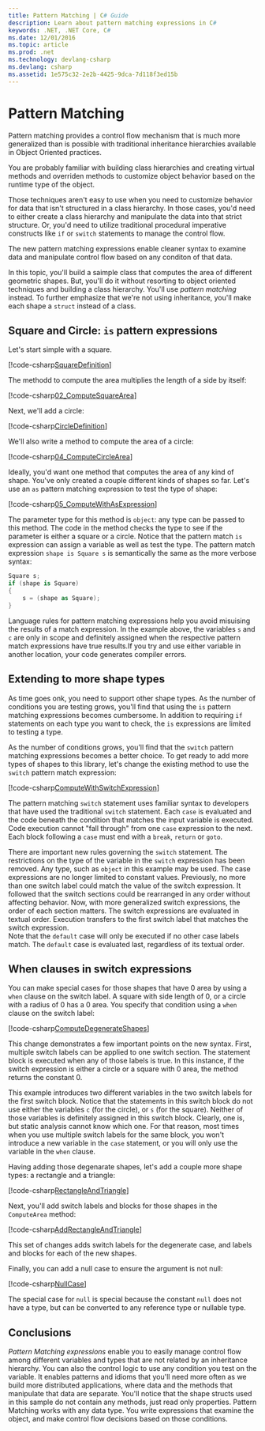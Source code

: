 ```yaml
---
title: Pattern Matching | C# Guide
description: Learn about pattern matching expressions in C#
keywords: .NET, .NET Core, C#
ms.date: 12/01/2016
ms.topic: article
ms.prod: .net
ms.technology: devlang-csharp
ms.devlang: csharp
ms.assetid: 1e575c32-2e2b-4425-9dca-7d118f3ed15b
---
```


# Pattern Matching #

Pattern matching provides a control flow mechanism that is much more
generalized than is possible with traditional inheritance hierarchies
available in Object Oriented practices.

You are probably familiar with building class hierarchies and creating
virtual methods and overriden methods to customize object behavior based
on the runtime type of the object.

Those techniques aren't easy to use when you need to customize behavior
for data that isn't structured in a class hierarchy. In those cases,
you'd need to either create a class hierarchy and manipulate the data
into that strict structure. Or, you'd need to utilize traditional procedural
imperative constructs like `if` or `switch` statements to manage the control
flow.

The new pattern matching expressions enable cleaner syntax to examine data
and manipulate control flow based on any conditon of that data.

In this topic, you'll build a saimple class that computes the area of
different geometric shapes. But, you'll do it without resorting to object
oriented techniques and building a class hierarchy. You'll use *pattern matching*
instead. To further emphasize that we're not using inheritance, you'll
make each shape a `struct` instead of a class. 

## Square and Circle: `is` pattern expressions ##

Let's start simple with a square. 

[!code-csharp[SquareDefinition](../../samples/csharp/PatternMatching/PatternMatching/Shapes.cs#01_SquareDefinition "Square definition")]

The methodd to compute the area multiplies the length of a side by itself:

[!code-csharp[02_ComputeSquareArea](../../samples/csharp/PatternMatching/PatternMatching/GeometricUtilities.cs#02_ComputeSquareArea "Compute square area")]

Next, we'll add a circle:

[!code-csharp[CircleDefinition](../../samples/csharp/PatternMatching/PatternMatching/Shapes.cs#03_CircleDefinition "Circle definition")]

We'll also write a method to compute the area of a circle:

[!code-csharp[04_ComputeCircleArea](../../samples/csharp/PatternMatching/PatternMatching/GeometricUtilities.cs#04_ComputeCircleArea "Compute circle area")]

Ideally, you'd want one method that computes the area of any kind of
shape. You've only created a couple different kinds of shapes so far.
Let's use an `as` pattern matching expression to test the type of 
shape:

[!code-csharp[05_ComputeWithAsExpression](../../samples/csharp/PatternMatching/PatternMatching/GeometricUtilities.cs#05_ComputeWithAsExpression "Compute with as expression")]

The parameter type for this method is `object`: any type can be passed
to this method. The code in the method checks the type to see if the parameter
is either a square or a circle. Notice that the pattern match `is` expression
can assign a variable as well as test the type. The pattern match expression
`shape is Square s` is semantically the same as the more verbose syntax:

```csharp
Square s;
if (shape is Square)
{
    s = (shape as Square);
} 
```

<!-- Wait for answers from Jared and Mads 

Here's the question.

I'm writing the detailed discussion of pattern matching, and I want to make sure
I have the correct behavior for the scope of variables in an is pattern match
expression.

Consider this small example:

public static double ComputeArea(object shape)
{
    if (shape is Square s)
        return ComputeAreaOfSquare(s);
    else if (shape is Circle c)
        return ComputeAreaOfCircle(c);
    Console.WriteLine(s); // CS0165: Use of unassigned local variable 's'.
    Console.WriteLine(c); // CS0103: The name 'c' does not exist in the current context.

    throw new ArgumentException(
        message: "shape is not a recognized shape", 
        paramName: nameof(shape));
}

Am I correct with these statements:

1. The scope of 's' is the parent scope of the first 'if' statement
2. The scope of 'c' is the  scope of the 'else' for the first 'if' statement.
3. 's' is definitely assigned in the then-stmnt of the first 'if' statement.
4. 'c' is definitely assigned in the then-stmnt of the second 'if' statement.

I saw in earlier docs that the scope of 's' would be the scope of the true branch
following the first 'if' statement. Is that still planned for release, or will that be dropped?

-->

<!-- Add this
            if ((shape is Square s1) && (s1.Side == 0))
                return 0;

-->

Language rules for pattern matching expressions help you avoid misuising
the results of a match expression. In the example above, the variables `s`
and `c` are only in scope and definitely assigned when the respective
pattern match expressions have true results.If you try and use either
variable in another location, your code generates compiler errors.

## Extending to more shape types

As time goes onk, you need to support other shape types. As the number
of conditions you are testing grows, you'll find that using the `is` pattern
matching expressions becomes cumbersome. In addition to requiring `if`
statements on each type you want to check, the `is` expressions are limited
to testing a type.

As the number of conditions grows, you'll find that the `switch` pattern
matching expressions becomes a better choice. To get ready to add more
types of shapes to this library, let's change the existing method to use
the `switch` pattern match expression:

[!code-csharp[ComputeWithSwitchExpression](../../samples/csharp/PatternMatching/PatternMatching/GeometricUtilities.cs#06_ComputeWithSwitchExpression "Compute with switch expression")]

The pattern matching `switch` statement uses familiar syntax to developers
that have used the traditional `switch` statement. Each `case` is evaluated
and the code beneath the condition that matches the input variable is
executed. Code execution cannot "fall through" from one `case` expression
to the next. Each block following a `case` must end with a `break`, `return`
or `goto`.

There are important new rules governing the `switch` statement. The restrictions
on the type of the variable in the `switch` expression has been removed.
Any type, such as `object` in this example may be used. The case expressions
are no longer limited to constant values. 
Previously, no more than one switch
label could match the value of the switch expression. It followed that the
switch sections could be rearranged in any order without affecting behavior.
Now, with more generalized switch expressions, the order of each section
matters. The switch expressions are evaluated in textual order. Execution
transfers to the first switch label that matches the switch expression.  
Note that the `default` case will only be executed if no other
case labels match. The `default` case is evaluated last, regardless
of its textual order.

## When clauses in switch expressions

You can make special cases for those shapes that have 0 area by using
a `when` clause on the switch label. A square with side length of 0, or
a circle with a radius of 0 has a 0 area. You specify that condition
using a `when` clause on the switch label:  

[!code-csharp[ComputeDegenerateShapes](../../samples/csharp/PatternMatching/PatternMatching/GeometricUtilities.cs#07_ComputeDegenerateShapes "Compute shapes with 0 area")]

This change demonstrates a few important points on the new syntax. First,
multiple switch labels can be applied to one switch section. The statement
block is executed when any of those labels is true. In this instance,
if the switch expression is either a circle or a square with 0 area, the
method returns the constant 0.

This example introduces two different variables in the two switch labels
for the first switch block. Notice that the statements in this switch block
do not use either the variables `c` (for the circle), or `s` (for the square).
Neither of those variables is definitely assigned in this switch block.
Clearly, one is, but static analysis cannot know which one. For that reason,
most times when you use multiple switch labels for the same block, you won't
introduce a new variable in the `case` statement, or you will only use the
variable in the `when` clause.

Having adding those degenarate shapes, let's add a couple more shape types:
a rectangle and a triangle:

[!code-csharp[RectangleAndTriangle](../../samples/csharp/PatternMatching/PatternMatching/Shapes.cs#08_RectangleAndTriangle "Rectangle and Triangle definition")]

Next, you'll add switch labels and blocks for those shapes in the `ComputeArea` method:

[!code-csharp[AddRectangleAndTriangle](../../samples/csharp/PatternMatching/PatternMatching/GeometricUtilities.cs#09_AddRectangleAndTriangle "Add rectangle and triangle")]

 This set of changes adds switch labels for the degenerate case, and labels
 and blocks for each of the new shapes. 

Finally, you can add a null case to ensure the argument is not null:

[!code-csharp[NullCase](../../samples/csharp/PatternMatching/PatternMatching/GeometricUtilities.cs#10_NullCase "Add null case")]

The special case for `null` is special because the constant `null` does
not have a type, but can be converted to any reference type or nullable
type. 

## Conclusions

*Pattern Matching expressions* enable you to easily manage control flow
among different variables and types that are not related by an inheritance
hierarchy. You can also the control logic to use any condition you test on
the variable. It enables patterns and idioms that you'll need more often
as we build more distributed applications, where data and the methods that
manipulate that data are separate. You'll notice that the shape structs
used in this sample do not contain any methods, just read only properties.
Pattern Matching works with any data type. You write expressions that examine
the object, and make control flow decisions based on those conditions.
